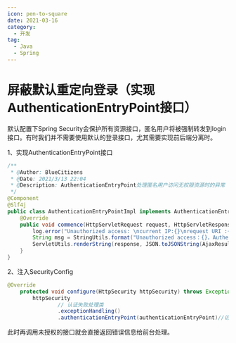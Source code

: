 ```yaml
---
icon: pen-to-square
date: 2021-03-16
category:
  - 开发
tag:
  - Java
  - Spring
---
```


# 屏蔽默认重定向登录（实现AuthenticationEntryPoint接口）

默认配置下Spring Security会保护所有资源接口，匿名用户将被强制转发到login接口。有时我们并不需要使用默认的登录接口，尤其需要实现前后端分离时。

1、实现AuthenticationEntryPoint接口

```java
/**
 * @Author: BlueCitizens
 * @Date: 2021/3/13 22:04
 * @Description: AuthenticationEntryPoint处理匿名用户访问无权限资源时的异常（未登录，登录状态过期失效等）
 */
@Component
@Slf4j
public class AuthenticationEntryPointImpl implements AuthenticationEntryPoint, Serializable {
    @Override
    public void commence(HttpServletRequest request, HttpServletResponse response, AuthenticationException e) throws IOException, ServletException {
        log.error("Unauthorized access: \ncurrent IP:{}\nrequest URI :{}\n", IpUtils.getIpAddr(request), request.getRequestURI());
        String msg = StringUtils.format("Unauthorized access：{}，Authentication failed, unable to access system resources ", request.getRequestURI());
        ServletUtils.renderString(response, JSON.toJSONString(AjaxResult.error(HttpStatus.UNAUTHORIZED, msg)));
    }
}
```

2、注入SecurityConfig

```java
@Override
    protected void configure(HttpSecurity httpSecurity) throws Exception {
        httpSecurity
                // 认证失败处理类
                .exceptionHandling()
                .authenticationEntryPoint(authenticationEntryPoint)//访问无权限资源时的异常处理
```

此时再调用未授权的接口就会直接返回错误信息给前台处理。